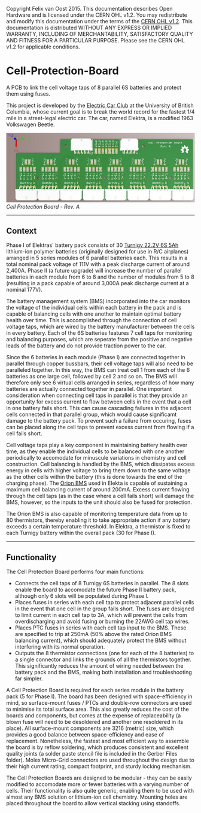 Copyright Felix van Oost 2015.
This documentation describes Open Hardware and is licensed under the CERN OHL v1.2. You may redistribute and modify this documentation under the terms of the [CERN OHL v1.2](http://ohwr.org/cernohl). This documentation is distributed WITHOUT ANY EXPRESS OR IMPLIED WARRANTY, INCLUDING OF MERCHANTABILITY, SATISFACTORY QUALITY AND FITNESS FOR A PARTICULAR PURPOSE. Please see the CERN OHL v1.2 for applicable conditions.

# Cell-Protection-Board
A PCB to link the cell voltage taps of 8 parallel 6S batteries and protect them using fuses.

This project is developed by the [Electric Car Club](http://ubcelectriccar.com/) at the University of British Columbia, whose current goal is to break the world record for the fastest 1/4 mile in a street-legal electric car. The car, named Elektra, is a modified 1963 Volkswagen Beetle.

![Image of Cell Protection Board](https://raw.githubusercontent.com/FelixVanOost/Cell-Protection-Board/84640f141ac1f19269a229b15f1320e1e7a3f6a7/Photos%20%26%20Renderings/Cell%20Protection%20Board%201.JPG)
*Cell Protection Board - Rev. A*

----------
Context
----------

Phase I of Elektras' battery pack consists of 30 [Turnigy 22.2V 6S 5Ah](http://www.hobbyking.com/hobbyking/store/__38515__Turnigy_Heavy_Duty_Series_5000mAh_6S_60C_Lipo_Pack.html) lithium-ion polymer batteries (originally designed for use in R/C airplanes) arranged in 5 series modules of 6 parallel batteries each. This results in a total nominal pack voltage of 111V with a peak discharge current of around 2,400A. Phase II (a future upgrade) will increase the number of parallel batteries in each module from 6 to 8 and the number of modules from 5 to 8 (resulting in a pack capable of around 3,000A peak discharge current at a nominal 177V).

The battery management system (BMS) incorporated into the car monitors the voltage of the individual cells within each battery in the pack and is capable of balancing cells with one another to maintain optimal battery health over time. This is accomplished through the connection of cell voltage taps, which are wired by the battery manufacturer between the cells in every battery. Each of the 6S batteries features 7 cell taps for monitoring and balancing purposes, which are seperate from the positive and negative leads of the battery and do not provide traction power to the car.

Since the 6 batteries in each module (Phase I) are connected together in parallel through copper bussbars, their cell voltage taps will also need to be paralleled together. In this way, the BMS can treat cell 1 from each of the 6 batteries as one large cell, followed by cell 2 and so on. The BMS will therefore only see 6 virtual cells arranged in series, regardless of how many batteries are actually connected together in parallel. One important consideration when connecting cell taps in parallel is that they provide an opportunity for excess current to flow between cells in the event that a cell in one battery fails short. This can cause cascading failures in the adjacent cells connected in that parallel group, which would cause significamt damage to the battery pack. To prevent such a failure from occuring, fuses can be placed along the cell taps to prevent excess current from flowing if a cell fails short.

Cell voltage taps play a key component in maintaining battery health over time, as they enable the individual cells to be balanced with one another periodically to accomodate for minuscule variations in chemistry and cell construction. Cell balancing is handled by the BMS, which dissipates excess energy in cells with higher voltage to bring them down to the same voltage as the other cells within the battery (this is done towards the end of the charging phase). The [Orion BMS](http://www.orionbms.com/) used in Elekta is capable of sustaining a maximum cell balancing current of around 200mA. Excess current flowing through the cell taps (as in the case where a cell fails short) will damage the BMS, however, so the inputs to the unit should also be fused for protection.

The Orion BMS is also capable of monitoring temperature data from up to 80 thermistors, thereby enabling it to take appropriate action if any battery exceeds a certain temperature threshold. In Elektra, a thermistor is fixed to each Turnigy battery within the overall pack (30 for Phase I).

----------
Functionality
----------

The Cell Protection Board performs four main functions:

- Connects the cell taps of 8 Turnigy 6S batteries in parallel. The 8 slots enable the board to accomodate the future Phase II battery pack, although only 6 slots will be populated during Phase I.
- Places fuses in series with each cell tap to protect adjacent parallel cells in the event that one cell in the group fails short. The fuses are designed to limit current in each cell tap to 3A, which will prevent the cells from overdischarging and avoid fusing or burning the 22AWG cell tap wires.
- Places PTC fuses in series with each cell tap input to the BMS. These are specified to trip at 250mA (50% above the rated Orion BMS balancing current), which should adequately protect the BMS without interfering with its normal operation.
- Outputs the 8 thermistor connections (one for each of the 8 batteries) to a single connector and links the grounds of all the thermistors together. This significantly reduces the amount of wiring needed between the battery pack and the BMS, making both installation and troubleshooting far simpler.

A Cell Protection Board is required for each series module in the battery pack (5 for Phase I). The board has been designed with space-efficiency in mind, so surface-mount fuses / PTCs and double-row connectors are used to minimise its total surface area. This also greatly reduces the cost of the boards and components, but comes at the expense of replaceability (a blown fuse will need to be desoldered and another one resoldered in its place). All surface-mount components are 3216 (metric) size, which provides a good balance between space-efficiency and ease of replacement. Nonetheless, the fastest and most efficient way to assemble the board is by reflow soldering, which produces consistent and excellent quality joints (a solder paste stencil file is included in the Gerber Files folder). Molex Micro-Grid connectors are used throughout the design due to their high current rating, compact footprint, and sturdy locking mechanism.

The Cell Protection Boards are designed to be modular - they can be easily modified to accomodate more or fewer batteries with a varying number of cells. Their functionality is also quite generic, enabling them to be used with almost any BMS solution or lithium-ion cell chemistry. Mounting holes are placed throughout the board to allow vertical stacking using standoffs.
